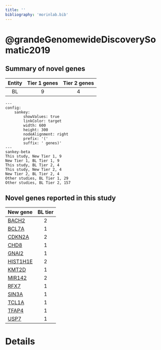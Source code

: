 ```yaml
---
title: ''
bibliography: 'morinlab.bib'
---
```


# @grandeGenomewideDiscoverySomatic2019
## Summary of novel genes

|Entity| Tier 1 genes| Tier 2 genes|
|:-:|:-:|:-:|
|BL|9|4|
```mermaid
---
config:
    sankey:
        showValues: true
        linkColor: target
        width: 600
        height: 300
        nodeAlignment: right
        prefix: '('
        suffix: ' genes)'
---
sankey-beta
This study, New Tier 1, 9
New Tier 1, BL Tier 1, 9
This study, BL Tier 2, 4
This study, New Tier 2, 4
New Tier 2, BL Tier 2, 4
Other studies, BL Tier 1, 29
Other studies, BL Tier 2, 157
```


## Novel genes reported in this study

|New gene|BL tier|
|:-|:-:|
|[BACH2](BACH2)|2 |
|[BCL7A](BCL7A)|1 |
|[CDKN2A](CDKN2A)|2 |
|[CHD8](CHD8)|1 |
|[GNAI2](GNAI2)|1 |
|[HIST1H1E](HIST1H1E)|2 |
|[KMT2D](KMT2D)|1 |
|[MIR142](MIR142)|2 |
|[RFX7](RFX7)|1 |
|[SIN3A](SIN3A)|1 |
|[TCL1A](TCL1A)|1 |
|[TFAP4](TFAP4)|1 |
|[USP7](USP7)|1 |

# Details

